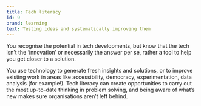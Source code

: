 ```yaml
---
title: Tech literacy
id: 9
brand: learning
text: Testing ideas and systematically improving them
---
```

You recognise the potential in tech developments, but know that the tech isn’t the ‘innovation’ or necessarily the answer per se, rather a tool to help you get closer to a solution.

You use technology to generate fresh insights and solutions, or to improve existing work in areas like accessibility, democracy, experimentation, data analysis (for example!). Tech literacy can create opportunities to carry out the most up-to-date thinking in problem solving, and being aware of what’s new makes sure organisations aren’t left behind.